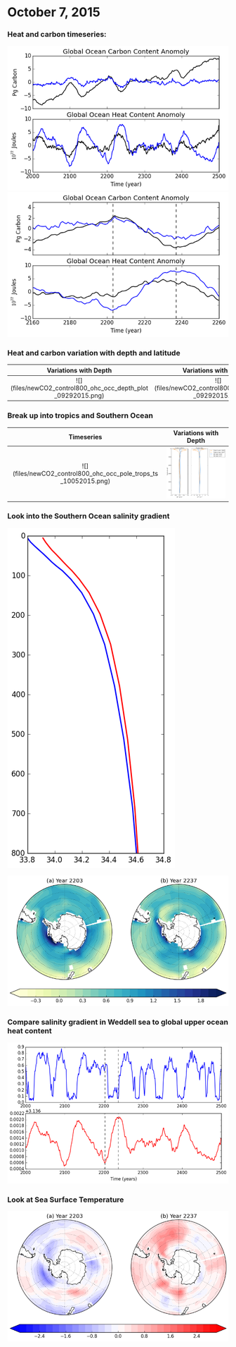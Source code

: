 # October 7, 2015

### Heat and carbon timeseries: 
![](files/newCO2_control800_ohc_occ_anomoly_09212015.png)
![](files/newCO2_control800_ohc_occ_anomoly_zoomedin_09212015.png)

### Heat and carbon variation with depth and latitude
Variations with Depth | Variations with Latitude
:-------------------------:|:-------------------------:
![](files/newCO2_control800_ohc_occ_depth_plot _09292015.png) | ![](files/newCO2_control800_ohc_occ_lat_plot _09292015.png)

### Break up into tropics and Southern Ocean
Timeseries | Variations with Depth
:-------------------------:|:-------------------------:
![](files/newCO2_control800_ohc_occ_pole_trops_ts _10052015.png) | ![](files/newCO2_control800_ohc_occ_pole_trops_depth_10052015.png)

### Look into the Southern Ocean salinity gradient
![](files/newCO2_control_800_salinity_depth_10072015.png)

![](files/newCO2_control_800_salinity_maps_10072015.png)

### Compare salinity gradient in Weddell sea to global upper ocean heat content
![](files/newCO2_control_800_salinity_ohc_ts_10072015.png)

### Look at Sea Surface Temperature
![](files/newCO2_control_800_sst_10072015.png)
